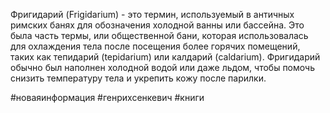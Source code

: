 Фригидарий (Frigidarium) - это термин, используемый в античных римских банях для обозначения холодной ванны или бассейна. Это была часть термы, или общественной бани, которая использовалась для охлаждения тела после посещения более горячих помещений, таких как тепидарий (tepidarium) или калдарий (caldarium). Фригидарий обычно был наполнен холодной водой или даже льдом, чтобы помочь снизить температуру тела и укрепить кожу после парилки.

#новаяинформация #генрихсенкевич #книги 
